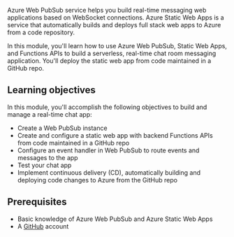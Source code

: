 Azure Web PubSub service helps you build real-time messaging web applications based on WebSocket connections. Azure Static Web Apps is a service that automatically builds and deploys full stack web apps to Azure from a code repository. 

In this module, you'll learn how to use Azure Web PubSub, Static Web Apps, and Functions APIs to build a serverless, real-time chat room messaging application. You'll deploy the static web app from code maintained in a GitHub repo. 

## Learning objectives

In this module, you'll accomplish the following objectives to build and manage a real-time chat app:

- Create a Web PubSub instance
- Create and configure a static web app with backend Functions APIs from code maintained in a GitHub repo
- Configure an event handler in Web PubSub to route events and messages to the app
- Test your chat app
- Implement continuous delivery (CD), automatically building and deploying code changes to Azure from the GitHub repo

## Prerequisites

- Basic knowledge of Azure Web PubSub and Azure Static Web Apps
- A [GitHub](https://github.com/) account
